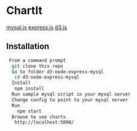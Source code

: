 # ChartIt


[mysql.js](https://www.npmjs.com/package/mssql)
[express.js](https://www.npmjs.com/package/express)
[d3.js](https://www.npmjs.com/package/d3)

## Installation 

```bash
 From a command prompt
  git clone this repo
  Go to folder d3-node-express-mysql
   cd d3-node-express-mysql
  Install
   npm install
  Run sample mysql script in your mysql server
  Change config to point to your mysql server
  Run
    npm start
  Browse to see charts
   http://localhost:5000/
```
